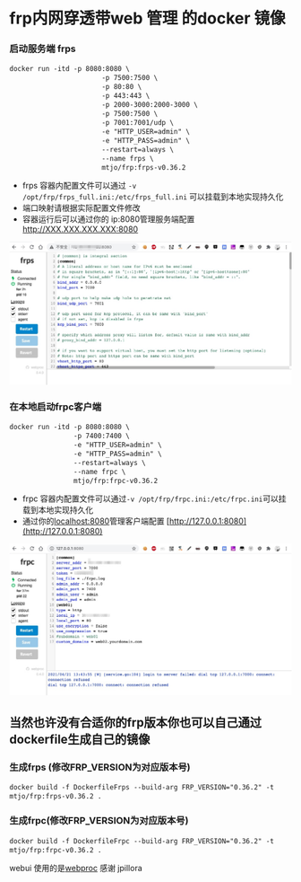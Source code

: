 frp内网穿透带web 管理 的docker 镜像
===

### 启动服务端 frps

```
docker run -itd -p 8080:8080 \
                       -p 7500:7500 \
                       -p 80:80 \
                       -p 443:443 \
                       -p 2000-3000:2000-3000 \
                       -p 7500:7500 \
                       -p 7001:7001/udp \
                       -e "HTTP_USER=admin" \
                       -e "HTTP_PASS=admin" \
                       --restart=always \
                       --name frps \
                       mtjo/frp:frps-v0.36.2
```
* frps 容器内配置文件可以通过 `-v /opt/frp/frps_full.ini:/etc/frps_full.ini` 可以挂载到本地实现持久化 
* 端口映射请根据实际配置文件修改
* 容器运行后可以通过你的 ip:8080管理服务端配置 http://XXX.XXX.XXX.XXX:8080

![frps](https://github.com/mtjo/webfrp/raw/master/images/frps.png)

### 在本地启动frpc客户端

```
docker run -itd -p 8080:8080 \
			    -p 7400:7400 \
			    -e "HTTP_USER=admin" \
			    -e "HTTP_PASS=admin" \
			    --restart=always \ 
			    --name frpc \
			    mtjo/frp:frpc-v0.36.2
```

* frpc 容器内配置文件可以通过` -v /opt/frp/frpc.ini:/etc/frpc.ini `可以挂载到本地实现持久化
* 通过你的[localhost:8080](localhost:8080)管理客户端配置 [http://127.0.0.1:8080](http://127.0.0.1:8080)

![frpc](https://github.com/mtjo/webfrp/raw/master/images/frpc.png)


## 当然也许没有合适你的frp版本你也可以自己通过dockerfile生成自己的镜像

### 生成frps (修改FRP_VERSION为对应版本号)
```
docker build -f DockerfileFrps --build-arg FRP_VERSION="0.36.2" -t mtjo/frp:frps-v0.36.2 .
```

### 生成frpc(修改FRP_VERSION为对应版本号)
```
docker build -f DockerfileFrpc --build-arg FRP_VERSION="0.36.2" -t mtjo/frp:frpc-v0.36.2 .
```

webui 使用的是[webproc](https://github.com/jpillora/webproc) 感谢 jpillora